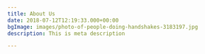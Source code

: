 ```yaml
---
title: About Us
date: 2018-07-12T12:19:33.000+00:00
bgImage: images/photo-of-people-doing-handshakes-3183197.jpg
description: This is meta description

---
```

